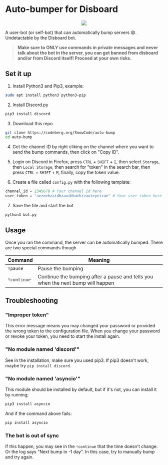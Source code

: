 # Auto-bumper for Disboard

<p align="center"><img src="https://disboard.org/images/bot-command-image-bump.png"></p>

A user-bot (or self-bot) that can automatically bump servers :smile:. Undetactable by the Disboard bot.

> **Make sure to ONLY use commands in private messages and never talk about the bot in the server, you can get banned
from disboard and/or from Discord itself! Proceed at your own risks.**

## Set it up
1. Install Python3 and Pip3, example:

```bash
sudo apt install python3 python3-pip
```

2. Install Discord.py

```bash
pip3 install discord
```

3. Download this repo 

```bash
git clone https://codeberg.org/SnowCode/auto-bump
cd auto-bump
```

4. Get the channel ID by right cliking on the channel where you want to send the bump commands, then click on "Copy ID".

5. Login on Discord in Firefox, press `CTRL` + `SHIFT` + `I`, then select `Storage`, then `Local Storage`, then search for "token" in the search bar, then press `CTRL` + `SHIFT` + `M`, finally, copy the token value.

6. Create a file called `config.py` with the following template:

```python
channel_id = 2345678 # Your channel id here
user_token = "aezoehzaidbzauihbuehizauieyeizae" # Your user token here
```

7. Save the file and start the bot

```bash
python3 bot.py
```

## Usage
Once you ran the command, the server can be automatically bumped. There are two special commands though

| Command | Meaning |
| ------- | ------- |
| `!pause` | Pause the bumping |
| `!continue` | Continue the bumping after a pause and tells you when the next bump will happen |

## Troubleshooting
### "Improper token"
This error message means you may changed your password or provided the wrong token to the configuration file. When you
change your password or revoke your token, you need to start the install again.

### "No module named 'discord'"
See in the installation, make sure you used pip3. If pip3 doesn't work, maybe try `pip install discord`. 

### "No module named 'asyncio'" 
This module should be installed by default, but if it's not, you can install it by running;

```bash
pip3 install asyncio
```

And if the command above fails:

```bash
pip install asyncio
```

### The bot is out of sync
If this happen, you may see in the `!continue` that the time doesn't change. Or the log says "Next bump in -1 day". In this case, try to manually bump and try again.

